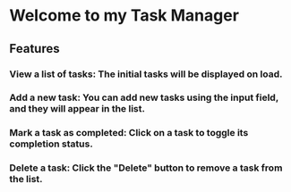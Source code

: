 # Welcome to my Task Manager

## Features
### View a list of tasks: The initial tasks will be displayed on load.
### Add a new task: You can add new tasks using the input field, and they will appear in the list.
### Mark a task as completed: Click on a task to toggle its completion status.
### Delete a task: Click the "Delete" button to remove a task from the list.
